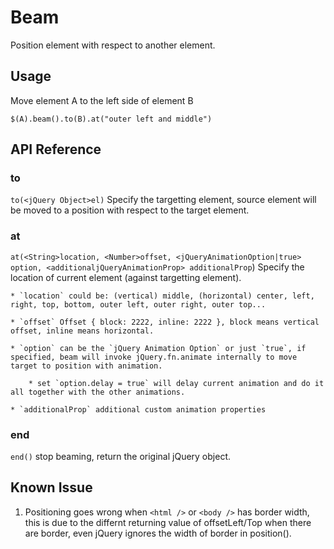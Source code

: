 # Beam

Position element with respect to another element.

## Usage ##

Move element A to the left side of element B

`$(A).beam().to(B).at("outer left and middle")`

## API Reference ##

### to

`to(<jQuery Object>el)` Specify the targetting element, source element will be moved to a position with respect to the target element.

### at

`at(<String>location, <Number>offset, <jQueryAnimationOption|true> option, <additionaljQueryAnimationProp> additionalProp`) Specify the location of current element (against targetting element).

    * `location` could be: (vertical) middle, (horizontal) center, left, right, top, bottom, outer left, outer right, outer top...

    * `offset` Offset { block: 2222, inline: 2222 }, block means vertical offset, inline means horizontal.

    * `option` can be the `jQuery Animation Option` or just `true`, if specified, beam will invoke jQuery.fn.animate internally to move target to position with animation.

        * set `option.delay = true` will delay current animation and do it all together with the other animations.

    * `additionalProp` additional custom animation properties

### end
`end()` stop beaming, return the original jQuery object.

## Known Issue ##

1. Positioning goes wrong when `<html />` or `<body />` has border width, this is due to the differnt returning value of offsetLeft/Top when there are border, even jQuery ignores the width of border in position().
